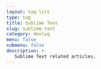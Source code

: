 ```yaml
---
layout: tag-list
type: tag
title: Sublime Text
slug: sublime-text
category: devlog
menu: false
submenu: false
description: >
   Sublime Text related articles.
---
```

